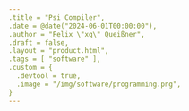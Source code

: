 ```yaml
---
.title = "Psi Compiler",
.date = @date("2024-06-01T00:00:00"),
.author = "Felix \"xq\" Queißner",
.draft = false,
.layout = "product.html",
.tags = [ "software" ],
.custom = {
  .devtool = true,
  .image = "/img/software/programming.png",
}
---
```


